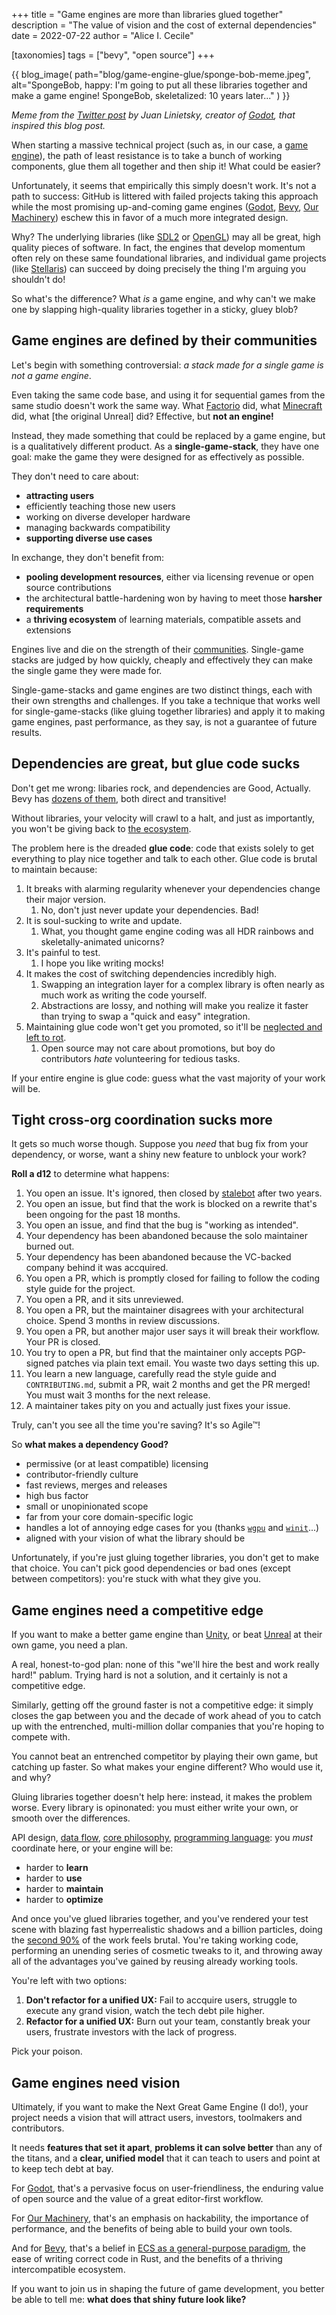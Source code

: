+++
title = "Game engines are more than libraries glued together"
description = "The value of vision and the cost of external dependencies"
date = 2022-07-22
author = "Alice I. Cecile"

[taxonomies]
tags = ["bevy", "open source"]
+++

{{ blog_image(
   path="blog/game-engine-glue/sponge-bob-meme.jpeg",
   alt="SpongeBob, happy: I'm going to put all these libraries together and make a game engine! SpongeBob, skeletalized: 10 years later..."
) }}

*Meme from the [Twitter post](https://twitter.com/reduzio/status/1550462229484560385) by Juan Linietsky, creator of [Godot], that inspired this blog post.*

When starting a massive technical project (such as, in our case, a [game engine](https://bevyengine.org/)),
the path of least resistance is to take a bunch of working components, glue them all together and then ship it!
What could be easier?

Unfortunately, it seems that empirically this simply doesn't work.
It's not a path to success:
GitHub is littered with failed projects taking this approach
while the most promising up-and-coming game engines ([Godot], [Bevy], [Our Machinery])
eschew this in favor of a much more integrated design.

Why?
The underlying libraries (like [SDL2] or [OpenGL]) may all be great, high quality pieces of software.
In fact, the engines that develop momentum often rely on these same foundational libraries,
and individual game projects (like [Stellaris](https://www.paradoxinteractive.com/games/stellaris/about)) can succeed
by doing precisely the thing I'm arguing you shouldn't do!

So what's the difference?
What *is* a game engine,
and why can't we make one by slapping high-quality libraries together in a sticky, gluey blob?

[Godot]: https://godotengine.org/
[Bevy]: https://bevyengine.org/
[Our Machinery]: https://ourmachinery.com/
[SDL2]: https://www.libsdl.org/
[OpenGL]: https://www.opengl.org/
[Stellaris]: https://www.paradoxinteractive.com/games/stellaris/about

## Game engines are defined by their communities

Let's begin with something controversial:
*a stack made for a single game is not a game engine*.

Even taking the same code base,
and using it for sequential games from the same studio doesn't work the same way.
What [Factorio] did, what [Minecraft] did, what [the original Unreal] did?
Effective, but **not an engine!**

Instead, they made something that could be replaced by a game engine,
but is a qualitatively different product.
As a **single-game-stack**, they have one goal:
make the game they were designed for as effectively as possible.

They don't need to care about:

- **attracting users**
- efficiently teaching those new users
- working on diverse developer hardware
- managing backwards compatibility
- **supporting diverse use cases**

In exchange, they don't benefit from:

- **pooling development resources**, either via licensing revenue or open source contributions
- the architectural battle-hardening won by having to meet those **harsher requirements**
- a **thriving ecosystem** of learning materials, compatible assets and extensions

Engines live and die on the strength of their [communities](https://discord.com/invite/bevy).
Single-game stacks are judged by how quickly, cheaply and effectively they can make the single game they were made for.

Single-game-stacks and game engines are two distinct things, each with their own strengths and challenges.
If you take a technique that works well for single-game-stacks (like gluing together libraries)
and apply it to making game engines,
past performance, as they say, is not a guarantee of future results.

[Factorio]: https://www.factorio.com/
[Minecraft]: https://www.minecraft.net/en-us
[the original Unreal game]: https://en.wikipedia.org/wiki/Unreal_(1998_video_game)
[RPGMaker]: https://www.rpgmakerweb.com/
[Twine]: https://twinery.org/

## Dependencies are great, but glue code sucks

Don't get me wrong: libaries rock, and dependencies are Good, Actually.
Bevy has [dozens of them](https://crates.io/crates/bevy/latest/dependencies), both direct and transitive!

Without libraries, your velocity will crawl to a halt,
and just as importantly, you won't be giving back to [the ecosystem](https://arewegameyet.rs/).

The problem here is the dreaded **glue code**:
code that exists solely to get everything to play nice together and talk to each other.
Glue code is brutal to maintain because:

1. It breaks with alarming regularity whenever your dependencies change their major version.
   1. No, don't just never update your dependencies. Bad!
2. It is soul-sucking to write and update.
   1. What, you thought game engine coding was all HDR rainbows and skeletally-animated unicorns?
3. It's painful to test.
   1. I hope you like writing mocks!
4. It makes the cost of switching dependencies incredibly high.
   1. Swapping an integration layer for a complex library is often nearly as much work as writing the code yourself.
   2. Abstractions are lossy, and nothing will make you realize it faster than trying to swap a "quick and easy" integration.
5. Maintaining glue code won't get you promoted, so it'll be [neglected and left to rot](https://rmurphey.com/posts/eng-ladder-glue-work/).
   1. Open source may not care about promotions, but boy do contributors *hate* volunteering for tedious tasks.

If your entire engine is glue code: guess what the vast majority of your work will be.

## Tight cross-org coordination sucks more

It gets so much worse though.
Suppose you *need* that bug fix from your dependency,
or worse, want a shiny new feature to unblock your work?

**Roll a d12** to determine what happens:

1. You open an issue. It's ignored, then closed by [stalebot] after two years.
2. You open an issue, but find that the work is blocked on a rewrite that's been ongoing for the past 18 months.
3. You open an issue, and find that the bug is "working as intended".
4. Your dependency has been abandoned because the solo maintainer burned out.
5. Your dependency has been abandoned because the VC-backed company behind it was accquired.
6. You open a PR, which is promptly closed for failing to follow the coding style guide for the project.
7. You open a PR, and it sits unreviewed.
8. You open a PR, but the maintainer disagrees with your architectural choice. Spend 3 months in review discussions.
9. You open a PR, but another major user says it will break their workflow. Your PR is closed.
10. You try to open a PR, but find that the maintainer only accepts PGP-signed patches via plain text email. You waste two days setting this up.
11. You learn a new language, carefully read the style guide and `CONTRIBUTING.md`, submit a PR, wait 2 months and get the PR merged! You must wait 3 months for the next release.
12. A maintainer takes pity on you and actually just fixes your issue.

Truly, can't you see all the time you're saving?
It's so Agile™!

So **what makes a dependency Good?**

- permissive (or at least compatible) licensing
- contributor-friendly culture
- fast reviews, merges and releases
- high bus factor
- small or unopinionated scope
- far from your core domain-specific logic
- handles a lot of annoying edge cases for you (thanks [`wgpu`] and [`winit`]...)
- aligned with your vision of what the library should be

Unfortunately, if you're just gluing together libraries, you don't get to make that choice.
You can't pick good dependencies or bad ones (except between competitors):
you're stuck with what they give you.

[stalebot]: https://drewdevault.com/2021/10/26/stalebot.html
[`wgpu`]: https://github.com/gfx-rs/wgpu
[`winit`]: https://github.com/rust-windowing/winit

## Game engines need a competitive edge

If you want to make a better game engine than [Unity],
or beat [Unreal] at their own game,
you need a plan.

A real, honest-to-god plan:
none of this "we'll hire the best and work really hard!" pablum.
Trying hard is not a solution,
and it certainly is not a competitive edge.

Similarly, getting off the ground faster is not a competitive edge:
it simply closes the gap between you and the decade of work ahead of you to catch up
with the entrenched, multi-million dollar companies that you're hoping to compete with.

You cannot beat an entrenched competitor by playing their own game,
but catching up faster.
So what makes your engine different?
Who would use it, and why?

Gluing libraries together doesn't help here:
instead, it makes the problem worse.
Every library is opinonated:
you must either write your own, or smooth over the differences.

API design, [data flow], [core philosophy], [programming language]:
you *must* coordinate here, or your engine will be:

- harder to **learn**
- harder to **use**
- harder to **maintain**
- harder to **optimize**

And once you've glued libraries together,
and you've rendered your test scene with blazing fast hyperrealistic shadows and a billion particles,
doing the [second 90%] of the work feels brutal.
You're taking working code,
performing an unending series of cosmetic tweaks to it,
and throwing away all of the advantages you've gained by reusing already working tools.

You're left with two options:

1. **Don't refactor for a unified UX:** Fail to accquire users, struggle to execute any grand vision, watch the tech debt pile higher.
2. **Refactor for a unified UX:** Burn out your team, constantly break your users, frustrate investors with the lack of progress.

Pick your poison.

[Unity]: https://unity.com/
[Unreal]: https://www.unrealengine.com/en-US
[data flow]: https://github.com/bevyengine/bevy/tree/main/crates/bevy_ecs
[core philosophy]: https://ourmachinery.com/post/the-anti-feature-dream/
[programming language]: https://www.rust-lang.org/
[general philosophy]: https://ourmachinery.com/post/the-anti-feature-dream/
[second 90%]: https://en.wikipedia.org/wiki/Ninety%E2%80%93ninety_rule

## Game engines need vision

Ultimately, if you want to make the Next Great Game Engine (I do!),
your project needs a vision that will attract users, investors, toolmakers and contributors.

It needs **features that set it apart**,
**problems it can solve better** than any of the titans,
and a **clear, unified model** that it can teach to users and point at to keep tech debt at bay.

For [Godot], that's a pervasive focus on user-friendliness, the enduring value of open source and the value of a great editor-first workflow.

For [Our Machinery], that's an emphasis on hackability, the importance of performance, and the benefits of being able to build your own tools.

And for [Bevy], that's a belief in [ECS as a general-purpose paradigm], the ease of writing correct code in Rust, and the benefits of a thriving intercompatible ecosystem.

If you want to join us in shaping the future of game development,
you better be able to tell me: **what does that shiny future look like?**

[ECS as a general-purpose paradigm]: https://ajmmertens.medium.com/ecs-from-tool-to-paradigm-350587cdf216
